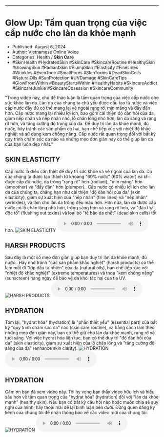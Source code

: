 
---

# Glow Up: Tầm quan trọng của việc cấp nước cho làn da khỏe mạnh

- Published: August 6, 2024
- Author: Vietnamese Online Voice
- Categories: Health / **Skin Care**
- #SkinHealth #HydratedSkin #SkinCare #SkincareRoutine #HealthySkin #GlowingSkin #RadiantSkin #PlumpSkin #Elasticity #FineLines #Wrinkles #EvenTone #SmallPores #SkinToxins #DeadSkinCells #NaturalOils #SunProtection #UVDamage #SkinCareTips #GlowFromWithin #BeautyStartsWithin #HealthyHabits #SkincareAddict #SkincareJunkie #SkincareObsession #SkincareCommunity

"Trong video này, chủ đề thảo luận là tầm quan trọng của việc cấp nước cho sức khỏe làn da. Làn da của chúng ta chủ yếu được cấu tạo từ nước và việc cấp nước đầy đủ có thể mang lại vẻ ngoài rạng rỡ, mịn màng và đầy đặn hơn. Cấp nước mang lại nhiều lợi ích, bao gồm cải thiện độ đàn hồi của da, giảm nếp nhăn và nếp nhăn nhỏ, lỗ chân lông nhỏ hơn, làn da sáng và rạng rỡ hơn, và tăng cường độ trong của da. Để duy trì làn da khỏe mạnh, đủ nước, hãy tránh các sản phẩm có hại, hạn chế tiếp xúc với nhiệt độ khắc nghiệt và sử dụng kem chống nắng. Cấp nước rất quan trọng đối với bất kỳ quy trình chăm sóc da nào và những mẹo đơn giản này có thể giúp làn da của bạn luôn đẹp nhất."


## SKIN ELASTICITY

Cấp nước là điều cần thiết để duy trì sức khỏe và vẻ ngoài của làn da. Da của chúng ta được tạo thành từ khoảng "60% nước" (60% water) và khi được cấp đủ nước, da trông "rạng rỡ" hơn (radiant), "mịn màng" hơn (smoother) và "đầy đặn" hơn (plumper).. Cấp nước có nhiều lợi ích cho làn da của chúng ta, chẳng hạn như cải thiện "độ đàn hồi của da" (skin elasticity), giảm sự xuất hiện của "nếp nhăn" (fine lines) và "nếp nhăn" (wrinkles), và làm cho làn da trông đều màu hơn. Hơn nữa, làn da được cấp nước có lỗ chân lông nhỏ hơn, trông sáng hơn và rạng rỡ hơn, và "đào thải độc tố" (flushing out toxins) và loại bỏ "tế bào da chết" (dead skin cells) tốt hơn.
![SKIN ELASTICITY](https://http-archiver-apis-production-80.schnworks.com/storage/images/transitions/2024-08-06/transition--44811635874-Montserrat-SemiBold-880E4F.jpg)
<audio controls>
    <source src="https://http-archiver-apis-production-80.schnworks.com/storage/storage/audio/file-28768267357.mp3" type="audio/mpeg">
</audio>



## HARSH PRODUCTS

Sau đây là một số mẹo đơn giản giúp bạn duy trì làn da khỏe mạnh, đủ nước:. Hãy nhớ tránh "các sản phẩm khắc nghiệt" (harsh products) có thể làm mất đi "lớp dầu tự nhiên" của da (natural oils), hạn chế tiếp xúc với "nhiệt độ khắc nghiệt" (extreme temperatures) và thoa "kem chống nắng" (sunscreen) hàng ngày để bảo vệ da khỏi tác hại của tia UV.
![HARSH PRODUCTS](https://http-archiver-apis-production-80.schnworks.com/storage/images/transitions/2024-08-06/transition-28500350015-Montserrat-Bold-303F9F.jpg)
<audio controls>
    <source src="https://http-archiver-apis-production-80.schnworks.com/storage/storage/audio/file-38099872511.mp3" type="audio/mpeg">
</audio>



## HYDRATION

Tóm lại, "hydrat hóa" (hydration) là "phần thiết yếu" (essential part) của bất kỳ "quy trình chăm sóc da" nào (skin care routine), và bằng cách làm theo những mẹo đơn giản này, bạn có thể giữ cho làn da khỏe mạnh, rạng rỡ và tươi sáng. Với việc hydrat hóa liên tục, bạn có thể duy trì "độ đàn hồi của da" (skin elasticity), giảm sự xuất hiện của lỗ chân lông và "tăng cường độ sáng của da" (enhance skin clarity).
![HYDRATION](https://http-archiver-apis-production-80.schnworks.com/storage/images/transitions/2024-08-06/transition--4994540965-Montserrat-Medium-303F9F.jpg)
<audio controls>
    <source src="https://http-archiver-apis-production-80.schnworks.com/storage/storage/audio/file-20297003039.mp3" type="audio/mpeg">
</audio>



## HYDRATION

Cảm ơn bạn đã xem video này. Tôi hy vọng bạn thấy video hữu ích và hiểu sâu hơn về tầm quan trọng của "hydrat hóa" (hydration) đối với "làn da khỏe mạnh" (healthy skin). Nếu bạn có bất kỳ câu hỏi nào hoặc muốn chia sẻ suy nghĩ của mình, hãy thoải mái để lại bình luận bên dưới. Đừng quên đăng ký kênh của chúng tôi để nhận thông báo về các video mới của chúng tôi.
![HYDRATION](https://http-archiver-apis-production-80.schnworks.com/storage/images/transitions/2024-08-06/transition-31529125802-Montserrat-Regular-9C27B0.jpg)
<audio controls>
    <source src="https://http-archiver-apis-production-80.schnworks.com/storage/storage/audio/file-45856972053.mp3" type="audio/mpeg">
</audio>

